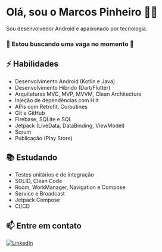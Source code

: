 # Olá, sou o Marcos Pinheiro 👨‍💻

Sou desenvolvedor Android e apaixonado por tecnologia.
### 👀 Estou buscando uma vaga no momento 👀

## ⚡ Habilidades
- Desenvolvimento Android (Kotlin e Java)
- Desenvolvimento Híbrido (Dart/Flutter)
- Arquiteturas MVC, MVP, MVVM, Clean Architecture
- Injeção de dependências com Hilt
- APis com Retrofit, Coroutines
- Git e GitHub
- Firebase, SQLite e SQL
- Jetpack (LiveData, DataBinding, ViewModel)
- Scrum
- Publicação (Play Store)

## 📚 Estudando
- Testes unitários e de integração
- SOLID, Clean Code
- Room, WorkManager, Navigation e Compose
- Service e Broadcast
- Jetpack Compose
- CI/CD

## 📫 Entre em contato
[![LinkedIn](https://img.shields.io/badge/LinkedIn-0077B5?style=for-the-badge&logo=linkedin&logoColor=white)](https://www.linkedin.com/in/pinheiro-marcos/)

